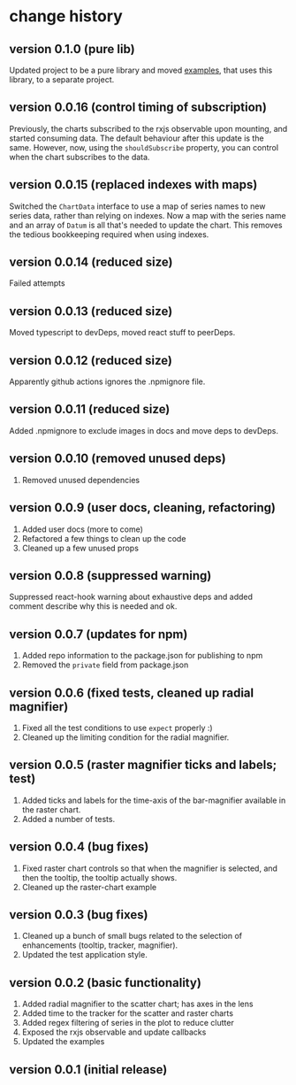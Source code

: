 # change history

## version 0.1.0 (pure lib)
Updated project to be a pure library and moved [examples](https://github.com/robphilipp/stream-charts-examples), that uses this library, to a separate project.

## version 0.0.16 (control timing of subscription)
Previously, the charts subscribed to the rxjs observable upon mounting, and started consuming data. The default behaviour after this update is the same. However, now, using the `shouldSubscribe` property, you can control when the chart subscribes to the data.

## version 0.0.15 (replaced indexes with maps)
Switched the `ChartData` interface to use a map of series names to new series data, rather than relying on indexes. Now a map with the series name and an array of `Datum` is all that's needed to update the chart. This removes the tedious bookkeeping required when using indexes. 

## version 0.0.14 (reduced size)
Failed attempts

## version 0.0.13 (reduced size)
Moved typescript to devDeps, moved react stuff to peerDeps.

## version 0.0.12 (reduced size)
Apparently github actions ignores the .npmignore file.

## version 0.0.11 (reduced size)
Added .npmignore to exclude images in docs and move deps to devDeps.

## version 0.0.10 (removed unused deps)
1. Removed unused dependencies

## version 0.0.9 (user docs, cleaning, refactoring)
1. Added user docs (more to come)
2. Refactored a few things to clean up the code
3. Cleaned up a few unused props

## version 0.0.8 (suppressed warning)
Suppressed react-hook warning about exhaustive deps and added comment describe why this is needed and ok.

## version 0.0.7 (updates for npm)
1. Added repo information to the package.json for publishing to npm
2. Removed the `private` field from package.json

## version 0.0.6 (fixed tests, cleaned up radial magnifier)
1. Fixed all the test conditions to use `expect` properly :)
2. Cleaned up the limiting condition for the radial magnifier.

## version 0.0.5 (raster magnifier ticks and labels; test)
1. Added ticks and labels for the time-axis of the bar-magnifier available in the raster chart.
2. Added a number of tests.

## version 0.0.4 (bug fixes)
1. Fixed raster chart controls so that when the magnifier is selected, and then the tooltip, the tooltip actually shows.
2. Cleaned up the raster-chart example

## version 0.0.3 (bug fixes)
1. Cleaned up a bunch of small bugs related to the selection of enhancements (tooltip, tracker, magnifier).
2. Updated the test application style.

## version 0.0.2 (basic functionality)
1. Added radial magnifier to the scatter chart; has axes in the lens
2. Added time to the tracker for the scatter and raster charts
3. Added regex filtering of series in the plot to reduce clutter
4. Exposed the rxjs observable and update callbacks
5. Updated the examples

## version 0.0.1 (initial release)